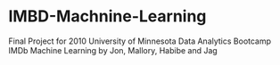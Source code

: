 # IMBD-Machnine-Learning
Final Project for 2010 University of Minnesota  Data Analytics Bootcamp IMDb Machine Learning by Jon, Mallory, Habibe and Jag
